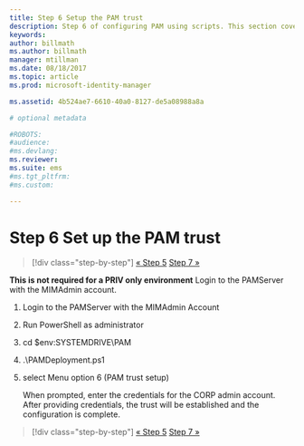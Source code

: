 ```yaml
---
title: Step 6 Setup the PAM trust
description: Step 6 of configuring PAM using scripts. This section covers setting up the necessary trust between the corp and priv domains
keywords:
author: billmath
ms.author: billmath
manager: mtillman
ms.date: 08/18/2017
ms.topic: article
ms.prod: microsoft-identity-manager

ms.assetid: 4b524ae7-6610-40a0-8127-de5a08988a8a

# optional metadata

#ROBOTS:
#audience:
#ms.devlang:
ms.reviewer:
ms.suite: ems
#ms.tgt_pltfrm:
#ms.custom:

---
```


# Step 6 Set up the PAM trust

> [!div class="step-by-step"]
> [« Step 5](sp1-step5-configuring-pam.md)
> [Step 7 »](sp1-step7-setup-sidhistory-sidfiltering.md)

**This is not required for a PRIV only environment**
Login to the PAMServer with the MIMAdmin account.

1. Login to the PAMServer with the MIMAdmin Account
2. Run PowerShell as administrator
3. cd $env:SYSTEMDRIVE\PAM
4. .\PAMDeployment.ps1
5. select Menu option 6 (PAM trust setup)

   When prompted, enter the credentials for the CORP admin account. After providing credentials, the trust will be established and the configuration is complete.

> [!div class="step-by-step"]
> [« Step 5](sp1-step5-configuring-pam.md)
> [Step 7 »](sp1-step7-setup-sidhistory-sidfiltering.md)
